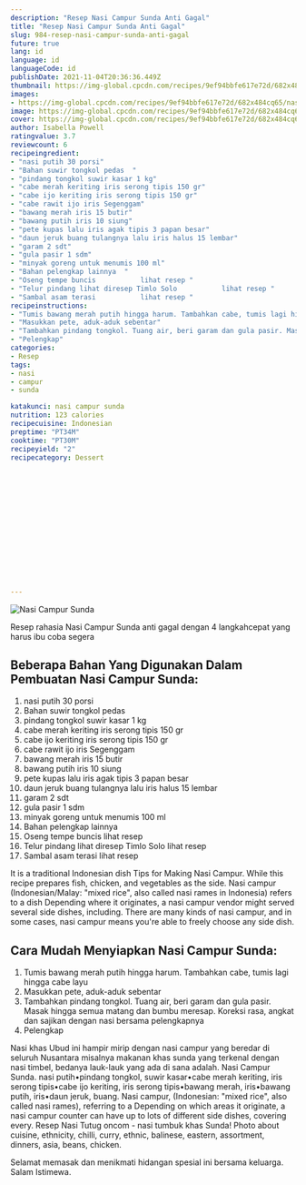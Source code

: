 ```yaml
---
description: "Resep Nasi Campur Sunda Anti Gagal"
title: "Resep Nasi Campur Sunda Anti Gagal"
slug: 984-resep-nasi-campur-sunda-anti-gagal
future: true
lang: id
language: id
languageCode: id
publishDate: 2021-11-04T20:36:36.449Z 
thumbnail: https://img-global.cpcdn.com/recipes/9ef94bbfe617e72d/682x484cq65/nasi-campur-sunda-foto-resep-utama.webp
images:
- https://img-global.cpcdn.com/recipes/9ef94bbfe617e72d/682x484cq65/nasi-campur-sunda-foto-resep-utama.webp
image: https://img-global.cpcdn.com/recipes/9ef94bbfe617e72d/682x484cq65/nasi-campur-sunda-foto-resep-utama.webp
cover: https://img-global.cpcdn.com/recipes/9ef94bbfe617e72d/682x484cq65/nasi-campur-sunda-foto-resep-utama.webp
author: Isabella Powell
ratingvalue: 3.7
reviewcount: 6
recipeingredient:
- "nasi putih 30 porsi"
- "Bahan suwir tongkol pedas  "
- "pindang tongkol suwir kasar 1 kg"
- "cabe merah keriting iris serong tipis 150 gr"
- "cabe ijo keriting iris serong tipis 150 gr"
- "cabe rawit ijo iris Segenggam"
- "bawang merah iris 15 butir"
- "bawang putih iris 10 siung"
- "pete kupas lalu iris agak tipis 3 papan besar"
- "daun jeruk buang tulangnya lalu iris halus 15 lembar"
- "garam 2 sdt"
- "gula pasir 1 sdm"
- "minyak goreng untuk menumis 100 ml"
- "Bahan pelengkap lainnya  "
- "Oseng tempe buncis           lihat resep "
- "Telur pindang lihat diresep Timlo Solo           lihat resep "
- "Sambal asam terasi           lihat resep "
recipeinstructions:
- "Tumis bawang merah putih hingga harum. Tambahkan cabe, tumis lagi hingga cabe layu"
- "Masukkan pete, aduk-aduk sebentar"
- "Tambahkan pindang tongkol. Tuang air, beri garam dan gula pasir. Masak hingga semua matang dan bumbu meresap. Koreksi rasa, angkat dan sajikan dengan nasi bersama pelengkapnya"
- "Pelengkap"
categories:
- Resep
tags:
- nasi
- campur
- sunda

katakunci: nasi campur sunda 
nutrition: 123 calories
recipecuisine: Indonesian
preptime: "PT34M"
cooktime: "PT30M"
recipeyield: "2"
recipecategory: Dessert


     
    
    
    
    
    
    
    
    
    
    
      
    
---
```



![Nasi Campur Sunda](https://img-global.cpcdn.com/recipes/9ef94bbfe617e72d/682x484cq65/nasi-campur-sunda-foto-resep-utama.webp)

Resep rahasia Nasi Campur Sunda  anti gagal dengan 4 langkahcepat yang harus ibu coba segera

<!--inarticleads1-->

## Beberapa Bahan Yang Digunakan Dalam Pembuatan Nasi Campur Sunda:

1. nasi putih 30 porsi
1. Bahan suwir tongkol pedas  
1. pindang tongkol suwir kasar 1 kg
1. cabe merah keriting iris serong tipis 150 gr
1. cabe ijo keriting iris serong tipis 150 gr
1. cabe rawit ijo iris Segenggam
1. bawang merah iris 15 butir
1. bawang putih iris 10 siung
1. pete kupas lalu iris agak tipis 3 papan besar
1. daun jeruk buang tulangnya lalu iris halus 15 lembar
1. garam 2 sdt
1. gula pasir 1 sdm
1. minyak goreng untuk menumis 100 ml
1. Bahan pelengkap lainnya  
1. Oseng tempe buncis           lihat resep 
1. Telur pindang lihat diresep Timlo Solo           lihat resep 
1. Sambal asam terasi           lihat resep 

It is a traditional Indonesian dish Tips for Making Nasi Campur. While this recipe prepares fish, chicken, and vegetables as the side. Nasi campur (Indonesian/Malay: &#34;mixed rice&#34;, also called nasi rames in Indonesia) refers to a dish Depending where it originates, a nasi campur vendor might served several side dishes, including. There are many kinds of nasi campur, and in some cases, nasi campur means you&#39;re able to freely choose any side dish. 

<!--inarticleads2-->

## Cara Mudah Menyiapkan Nasi Campur Sunda:

1. Tumis bawang merah putih hingga harum. Tambahkan cabe, tumis lagi hingga cabe layu
1. Masukkan pete, aduk-aduk sebentar
1. Tambahkan pindang tongkol. Tuang air, beri garam dan gula pasir. Masak hingga semua matang dan bumbu meresap. Koreksi rasa, angkat dan sajikan dengan nasi bersama pelengkapnya
1. Pelengkap


Nasi khas Ubud ini hampir mirip dengan nasi campur yang beredar di seluruh Nusantara misalnya makanan khas sunda yang terkenal dengan nasi timbel, bedanya lauk-lauk yang ada di sana adalah. Nasi Campur Sunda. nasi putih•pindang tongkol, suwir kasar•cabe merah keriting, iris serong tipis•cabe ijo keriting, iris serong tipis•bawang merah, iris•bawang putih, iris•daun jeruk, buang. Nasi campur, (Indonesian: &#34;mixed rice&#34;, also called nasi rames), referring to a Depending on which areas it originate, a nasi campur counter can have up to lots of different side dishes, covering every. Resep Nasi Tutug oncom - nasi tumbuk khas Sunda! Photo about cuisine, ethnicity, chilli, curry, ethnic, balinese, eastern, assortment, dinners, asia, beans, chicken. 

Selamat memasak dan menikmati hidangan spesial ini bersama keluarga. Salam Istimewa.
